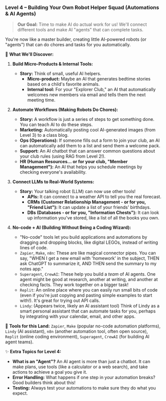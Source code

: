 
### **Level 4 – Building Your Own Robot Helper Squad (Automations & AI Agents)**

> **Our Goal:** Time to make AI do actual work for us! We'll connect different tools and make AI "agents" that can complete tasks.
> 

You're now like a master builder, creating little AI-powered robots (or "agents") that can do chores and tasks for you automatically.

🔹 **What We'll Discover:**

1.  **Build Micro-Products & Internal Tools:**
    *   **Story:** Think of small, useful AI helpers.
        *   **Micro-product:** Maybe an AI that generates bedtime stories based on a child's favorite animals.
        *   **Internal tool:** For your "Explorer Club," an AI that automatically welcomes new members via email and tells them the next meeting time.

2.  **Automate Workflows (Making Robots Do Chores):**
    *   **Story:** A workflow is just a series of steps to get something done. You can teach AI to do these steps.
    *   **Marketing:** Automatically posting cool AI-generated images (from Level 3) to a class blog.
    *   **Ops (Operations):** If someone fills out a form to join your club, an AI can automatically add them to a list and send them a welcome pack.
    *   **Support:** An AI chatbot that can answer common questions about your club rules (using RAG from Level 2!).
    *   **HR (Human Resources... or for your club, "Member Management"):** An AI that helps you schedule meetings by checking everyone's availability.

3.  **Connect LLMs to Real-World Systems:**
    *   **Story:** Your talking robot (LLM) can now use other tools!
        *   **APIs:** It can connect to a weather API to tell you the real forecast.
        *   **CRMs (Customer Relationship Management - or for you, "Friend List"):** It can update a list of your friends' birthdays.
        *   **DBs (Databases - or for you, "Information Chests"):** It can look up information you've stored, like a list of all the books you own.

4.  **No-code + AI (Building Without Being a Coding Wizard):**
    *   "No-code" tools let you build applications and automations by dragging and dropping blocks, like digital LEGOs, instead of writing lines of code.
    *   `Zapier`, `Make`, `n8n`: These are like magical connector pipes. You can say, "WHEN I get a new email with 'homework' in the subject, THEN ask ChatGPT to summarize it, AND THEN send the summary to my notes app."
    *   `Superagent`, `CrewAI`: These help you build a *team* of AI agents. One agent might be good at research, another at writing, and another at checking facts. They work together on a bigger task!
    *   `Replit`: An online place where you can easily run small bits of code (even if you're just copying and pasting simple examples to start with!). It's great for trying out API calls.
    *   `Lindy`: (Appears twice, likely an AI assistant tool) Think of Lindy as a smart personal assistant that can automate tasks for you, perhaps by integrating with your calendar, email, and other apps.

🔧 **Tools for this Land:** `Zapier`, `Make` (popular no-code automation platforms), `Lindy` (AI assistant), `n8n` (another automation tool, often open source), `Replit` (online coding environment), `Superagent`, `CrewAI` (for building AI agent teams).

✨ **Extra Topics for Level 4:**
*   **What is an "Agent"?** An AI agent is more than just a chatbot. It can make plans, use tools (like a calculator or a web search), and take actions to achieve a goal you give it.
*   **Error Handling:** What happens if one step in your automation breaks? Good builders think about this!
*   **Testing:** Always test your automations to make sure they do what you expect.
